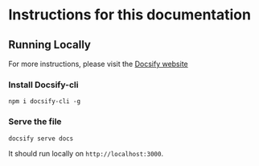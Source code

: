 # Instructions for this documentation

## Running Locally

For more instructions, please visit the [Docsify website](https://docsify.js.org)

### Install Docsify-cli

```
npm i docsify-cli -g
```

### Serve the file

```
docsify serve docs
```

It should run locally on `http://localhost:3000`.

